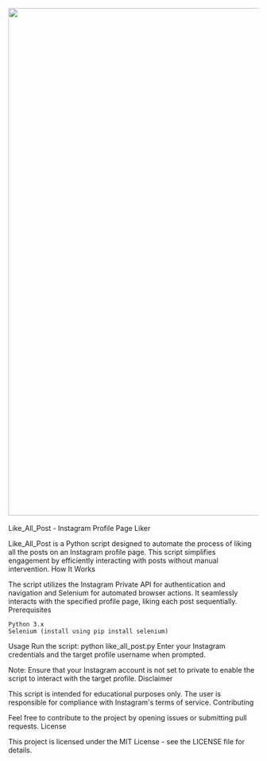 <img src= '[[https://drive.google.com/file/d/1TZL8okJh955gI04iPK_HzCcsimCXeCmW/view](https://drive.google.com/file/d/1TZL8okJh955gI04iPK_HzCcsimCXeCmW/view)](https://ibb.co/PMCBC02)' width=1020 > <br><br>
Like_All_Post - Instagram Profile Page Liker

Like_All_Post is a Python script designed to automate the process of liking all the posts on an Instagram profile page. This script simplifies engagement by efficiently interacting with posts without manual intervention.
How It Works

The script utilizes the Instagram Private API for authentication and navigation and Selenium for automated browser actions. It seamlessly interacts with the specified profile page, liking each post sequentially.
Prerequisites

    Python 3.x
    Selenium (install using pip install selenium)

Usage
    Run the script: python like_all_post.py
    Enter your Instagram credentials and the target profile username when prompted.

Note: Ensure that your Instagram account is not set to private to enable the script to interact with the target profile.
Disclaimer

This script is intended for educational purposes only. The user is responsible for compliance with Instagram's terms of service.
Contributing

Feel free to contribute to the project by opening issues or submitting pull requests.
License

This project is licensed under the MIT License - see the LICENSE file for details.
